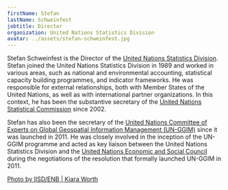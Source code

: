 ```yaml
---
firstName: Stefan
lastName: Schweinfest
jobtitle: Director
organization: United Nations Statistics Division
avatar: ../assets/stefan-schweinfest.jpg
---
```


Stefan Schweinfest is the Director of the
[United Nations Statistics Division](https://unstats.un.org/home/). Stefan
joined the United Nations Statistics Division in 1989 and worked in various
areas, such as national and environmental accounting, statistical capacity
building programmes, and indicator frameworks. He was responsible for external
relationships, both with Member States of the United Nations, as well as with
international partner organizations. In this context, he has been the
substantive secretary of the
[United Nations Statistical Commission](https://unstats.un.org/unsd/statcom/)
since 2002.

Stefan has also been the secretary of the
[United Nations Committee of Experts on Global Geospatial Information Management (UN-GGIM)](http://ggim.un.org/)
since it was launched in 2011. He was closely involved in the inception of the
UN-GGIM programme and acted as key liaison between the United Nations Statistics
Division and the
[United Nations Economic and Social Council](https://www.un.org/ecosoc/en/home)
during the negotiations of the resolution that formally launched UN-GGIM
in 2011.

[Photo by IISD/ENB | Kiara Worth](http://www.iisd.ca/undata/forum1/18jan.html)
